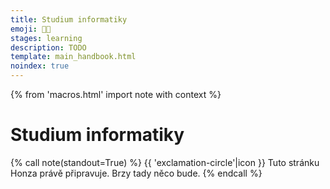 ```yaml
---
title: Studium informatiky
emoji: 🧑‍🎓
stages: learning
description: TODO
template: main_handbook.html
noindex: true
---
```


{% from 'macros.html' import note with context %}

# Studium informatiky

{% call note(standout=True) %}
  {{ 'exclamation-circle'|icon }} Tuto stránku Honza právě připravuje. Brzy tady něco bude.
{% endcall %}


<!-- {#

https://www.herout.net/tao-diplomky/


Zdravím,
prečítal som si príručku a je bohovská! Chýba mi tam však jedna vec a to je akademická dráha. Aké sú špecifiká PhD štúdia, alebo nejakej výskumnej akademickej pozície? Líši sa nejak výrazne od práce "vo firme"? Ja napríklad som zvyknutý, že mám nad sebou nejakú autoritu čo všetko vie a môžem sa od nej učiť, práca v tíme mi nejak nevyhovuje. Mám zimomriavky z dochádzania do "kanclu" kde musím viesť ubíjajúce smalltalky a byť "spoločenský" a plno času zabiť bezduchým tlachaním, keď aktuálnu robotu viem spraviť pri poctivom sústredení za zlomok času a zvyšok času by som chcel stráviť vonku na slniečku so skutočnými kamarátmi. A tiež by sa mi páčilo ak by som to mohol publikovať aby som dostal spätnú väzbu. Alebo napísať knihu. Stran platu tu však vraj veľká sláva nie je a je treba aj prednášať. Hlavne ale chcem pracovať svojim tempom a mám pocit, že pri PhD kde si píšem články to je viac dostupné ako pri stresujúcom SCRUMe a podobných nezmysloch.
Tak to je zopár mýtov čo mám o akademickej dráhe, zaujímalo by ma aká je skutočnosť.
S pozdravom,
MP


https://education.github.com/pack


https://overcast.fm/+xIxfkwLfk


karierko

#} -->
